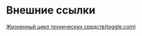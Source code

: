 # Внешние ссылки
[Жизненный цикл технических средств(toggle.com)](https://plan.toggl.com/#pp/D4aZ062dW-b8qU4BQGsJe4Qa2Q-8WQUd)

